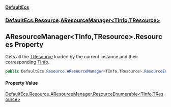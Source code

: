 #### [DefaultEcs](./index.md 'index')
### [DefaultEcs.Resource](./DefaultEcs-Resource.md 'DefaultEcs.Resource').[AResourceManager&lt;TInfo,TResource&gt;](./DefaultEcs-Resource-AResourceManager-TInfo_TResource-.md 'DefaultEcs.Resource.AResourceManager&lt;TInfo,TResource&gt;')
## AResourceManager&lt;TInfo,TResource&gt;.Resources Property
Gets all the [TResource](./DefaultEcs-Resource-AResourceManager-TInfo_TResource-.md#DefaultEcs-Resource-AResourceManager-TInfo_TResource--TResource 'DefaultEcs.Resource.AResourceManager&lt;TInfo,TResource&gt;.TResource') loaded by the current instance and their corresponding [TInfo](./DefaultEcs-Resource-AResourceManager-TInfo_TResource-.md#DefaultEcs-Resource-AResourceManager-TInfo_TResource--TInfo 'DefaultEcs.Resource.AResourceManager&lt;TInfo,TResource&gt;.TInfo').  
```csharp
public DefaultEcs.Resource.AResourceManager<TInfo,TResource>.ResourceEnumerable Resources { get; }
```
#### Property Value
[DefaultEcs.Resource.AResourceManager.ResourceEnumerable&lt;](./DefaultEcs-Resource-AResourceManager-TInfo_TResource--ResourceEnumerable.md 'DefaultEcs.Resource.AResourceManager&lt;TInfo,TResource&gt;.ResourceEnumerable')[TInfo](./DefaultEcs-Resource-AResourceManager-TInfo_TResource-.md#DefaultEcs-Resource-AResourceManager-TInfo_TResource--TInfo 'DefaultEcs.Resource.AResourceManager&lt;TInfo,TResource&gt;.TInfo')[,](./DefaultEcs-Resource-AResourceManager-TInfo_TResource--ResourceEnumerable.md 'DefaultEcs.Resource.AResourceManager&lt;TInfo,TResource&gt;.ResourceEnumerable')[TResource](./DefaultEcs-Resource-AResourceManager-TInfo_TResource-.md#DefaultEcs-Resource-AResourceManager-TInfo_TResource--TResource 'DefaultEcs.Resource.AResourceManager&lt;TInfo,TResource&gt;.TResource')[&gt;](./DefaultEcs-Resource-AResourceManager-TInfo_TResource--ResourceEnumerable.md 'DefaultEcs.Resource.AResourceManager&lt;TInfo,TResource&gt;.ResourceEnumerable')  
